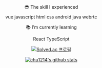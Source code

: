 <div align=center>
😎 The skill I experienced

vue javascript html css android java webrtc


📚 I’m currently learning

React TypeScript
  
[![Solved.ac 
프로필](http://mazassumnida.wtf/api/v2/generate_badge?boj=chu1214)](https://solved.ac/chu1214)

[![chu1214's github stats](https://github-readme-stats.vercel.app/api?username=chu1214)](https://github.com/anuraghazra/github-readme-stats)
</div>
